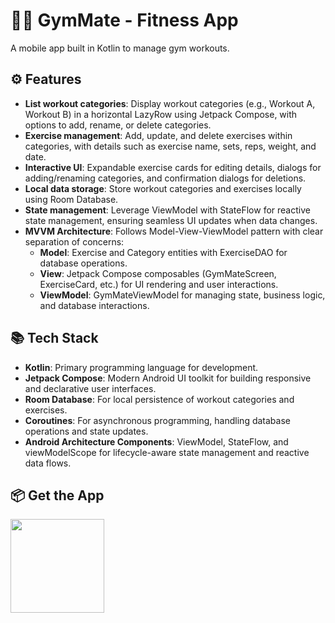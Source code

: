 # 💪🏻 GymMate - Fitness App
A mobile app built in Kotlin to manage gym workouts.

## ⚙ Features
- **List workout categories**: Display workout categories (e.g., Workout A, Workout B) in a horizontal LazyRow using Jetpack Compose, with options to add, rename, or delete categories.
- **Exercise management**: Add, update, and delete exercises within categories, with details such as exercise name, sets, reps, weight, and date.
- **Interactive UI**: Expandable exercise cards for editing details, dialogs for adding/renaming categories, and confirmation dialogs for deletions.
- **Local data storage**: Store workout categories and exercises locally using Room Database.
- **State management**: Leverage ViewModel with StateFlow for reactive state management, ensuring seamless UI updates when data changes.
- **MVVM Architecture**: Follows Model-View-ViewModel pattern with clear separation of concerns:
  -  **Model**: Exercise and Category entities with ExerciseDAO for database operations.
  -  **View**: Jetpack Compose composables (GymMateScreen, ExerciseCard, etc.) for UI rendering and user interactions.
  -  **ViewModel**: GymMateViewModel for managing state, business logic, and database interactions.

## 📚 Tech Stack
- **Kotlin**: Primary programming language for development.
- **Jetpack Compose**: Modern Android UI toolkit for building responsive and declarative user interfaces.
- **Room Database**: For local persistence of workout categories and exercises.
- **Coroutines**: For asynchronous programming, handling database operations and state updates.
- **Android Architecture Components**: ViewModel, StateFlow, and viewModelScope for lifecycle-aware state management and reactive data flows.

## 📦 Get the App
<a href="https://play.google.com/store/apps/details?id=com.juliocezar.gymmate&hl=pt_BR">
  <img src="https://play.google.com/intl/en_us/badges/static/images/badges/en_badge_web_generic.png" width="150">
</a>
